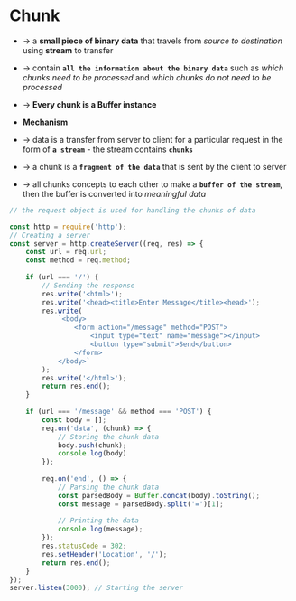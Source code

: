 # Chunk
* -> a **small piece of binary data** that travels from _source to destination_ using **stream** to transfer 
* -> contain **`all the information about the binary data`** such as _which chunks need to be processed_ and _which chunks do not need to be processed_
* -> **Every chunk is a Buffer instance**

* **Mechanism**
* -> data is a transfer from server to client for a particular request in the form of **`a stream`** - the stream contains **`chunks`**
* ->  a chunk is a **`fragment of the data`** that is sent by the client to server 
* -> all chunks concepts to each other to make a **`buffer of the stream`**, then the buffer is converted into _meaningful data_

```js - send chunks from the request body to the server
// the request object is used for handling the chunks of data

const http = require('http'); 
// Creating a server 
const server = http.createServer((req, res) => { 
    const url = req.url; 
    const method = req.method; 
  
    if (url === '/') { 
        // Sending the response 
        res.write('<html>'); 
        res.write('<head><title>Enter Message</title><head>'); 
        res.write(
            `<body>
                <form action="/message" method="POST"> 
                    <input type="text" name="message"></input> 
                    <button type="submit">Send</button>
                </form>
            </body>`
        ); 
        res.write('</html>'); 
        return res.end(); 
    } 
  
    if (url === '/message' && method === 'POST') { 
        const body = []; 
        req.on('data', (chunk) => { 
            // Storing the chunk data 
            body.push(chunk); 
            console.log(body) 
        }); 
  
        req.on('end', () => { 
            // Parsing the chunk data 
            const parsedBody = Buffer.concat(body).toString(); 
            const message = parsedBody.split('=')[1]; 
              
            // Printing the data 
            console.log(message); 
        }); 
        res.statusCode = 302; 
        res.setHeader('Location', '/'); 
        return res.end(); 
    } 
}); 
server.listen(3000); // Starting the server 
```